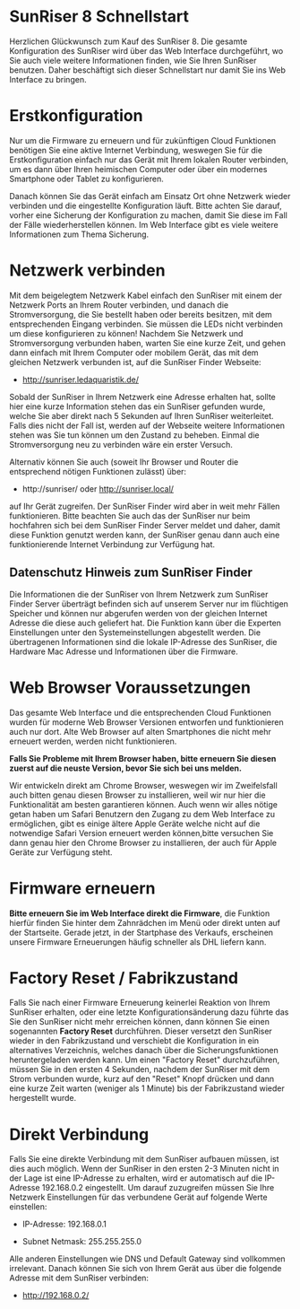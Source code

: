 SunRiser 8 Schnellstart
=======================

Herzlichen Glückwunsch zum Kauf des SunRiser 8. Die gesamte Konfiguration des SunRiser wird über das Web Interface durchgeführt, wo Sie auch viele weitere Informationen finden, wie Sie Ihren SunRiser benutzen. Daher beschäftigt sich dieser Schnellstart nur damit Sie ins Web Interface zu bringen.

Erstkonfiguration
=================

Nur um die Firmware zu erneuern und für zukünftigen Cloud Funktionen benötigen Sie eine aktive Internet Verbindung, weswegen Sie für die Erstkonfiguration einfach nur das Gerät mit Ihrem lokalen Router verbinden, um es dann über Ihren heimischen Computer oder über ein modernes Smartphone oder Tablet zu konfigurieren.

Danach können Sie das Gerät einfach am Einsatz Ort ohne Netzwerk wieder verbinden und die eingestellte Konfiguration läuft. Bitte achten Sie darauf, vorher eine Sicherung der Konfiguration zu machen, damit Sie diese im Fall der Fälle wiederherstellen können. Im Web Interface gibt es viele weitere Informationen zum Thema Sicherung.

Netzwerk verbinden
==================

Mit dem beigelegtem Netzwerk Kabel einfach den SunRiser mit einem der Netzwerk Ports an Ihrem Router verbinden, und danach die Stromversorgung, die Sie bestellt haben oder bereits besitzen, mit dem entsprechenden Eingang verbinden. Sie müssen die LEDs nicht verbinden um diese konfigurieren zu können! Nachdem Sie Netzwerk und Stromversorgung verbunden haben, warten Sie eine kurze Zeit, und gehen dann einfach mit Ihrem Computer oder mobilem Gerät, das mit dem gleichen Netzwerk verbunden ist, auf die SunRiser Finder Webseite:

  * http://sunriser.ledaquaristik.de/

Sobald der SunRiser in Ihrem Netzwerk eine Adresse erhalten hat, sollte hier eine kurze Information stehen das ein SunRiser gefunden wurde, welche Sie aber direkt nach 5 Sekunden auf Ihren SunRiser weiterleitet. Falls dies nicht der Fall ist, werden auf der Webseite weitere Informationen stehen was Sie tun können um den Zustand zu beheben. Einmal die Stromversorgung neu zu verbinden wäre ein erster Versuch.

Alternativ können Sie auch (soweit Ihr Browser und Router die entsprechend nötigen Funktionen zulässt) über:

  * http://sunriser/ oder http://sunriser.local/

auf Ihr Gerät zugreifen. Der SunRiser Finder wird aber in weit mehr Fällen funktionieren. Bitte beachten Sie auch das der SunRiser nur beim hochfahren sich bei dem SunRiser Finder Server meldet und daher, damit diese Funktion genutzt werden kann, der SunRiser genau dann auch eine funktionierende Internet Verbindung zur Verfügung hat.

Datenschutz Hinweis zum SunRiser Finder
---------------------------------------

Die Informationen die der SunRiser von Ihrem Netzwerk zum SunRiser Finder Server überträgt befinden sich auf unserem Server nur im flüchtigen Speicher und können nur abgerufen werden von der gleichen Internet Adresse die diese auch geliefert hat. Die Funktion kann über die Experten Einstellungen unter den Systemeinstellungen abgestellt werden. Die übertragenen Informationen sind die lokale IP-Adresse des SunRiser, die Hardware Mac Adresse und Informationen über die Firmware.

Web Browser Voraussetzungen
===========================

Das gesamte Web Interface und die entsprechenden Cloud Funktionen wurden für moderne Web Browser Versionen entworfen und funktionieren auch nur dort. Alte Web Browser auf alten Smartphones die nicht mehr erneuert werden, werden nicht funktionieren.

**Falls Sie Probleme mit Ihrem Browser haben, bitte erneuern Sie diesen zuerst auf die neuste Version, bevor Sie sich bei uns melden.**

Wir entwickeln direkt am Chrome Browser, weswegen wir im Zweifelsfall auch bitten genau diesen Browser zu installieren, weil wir nur hier die Funktionalität am besten garantieren können. Auch wenn wir alles nötige getan haben um Safari Benutzern den Zugang zu dem Web Interface zu ermöglichen, gibt es einige ältere Apple Geräte welche nicht auf die notwendige Safari Version erneuert werden können,bitte versuchen Sie dann genau hier den Chrome Browser zu installieren, der auch für Apple Geräte zur Verfügung steht.

Firmware erneuern
=================

**Bitte erneuern Sie im Web Interface direkt die Firmware**, die Funktion hierfür finden Sie hinter dem Zahnrädchen im Menü oder direkt unten auf der Startseite. Gerade jetzt, in der Startphase des Verkaufs, erscheinen unsere Firmware Erneuerungen häufig schneller als DHL liefern kann.

Factory Reset / Fabrikzustand
=============================

Falls Sie nach einer Firmware Erneuerung keinerlei Reaktion von Ihrem SunRiser erhalten, oder eine letzte Konfigurationsänderung dazu führte das Sie den SunRiser nicht mehr erreichen können, dann können Sie einen sogenannten **Factory Reset** durchführen. Dieser versetzt den SunRiser wieder in den Fabrikzustand und verschiebt die Konfiguration in ein alternatives Verzeichnis, welches danach über die Sicherungsfunktionen heruntergeladen werden kann. Um einen "Factory Reset" durchzuführen, müssen Sie in den ersten 4 Sekunden, nachdem der SunRiser mit dem Strom verbunden wurde, kurz auf den "Reset" Knopf drücken und dann eine kurze Zeit warten (weniger als 1 Minute) bis der Fabrikzustand wieder hergestellt wurde.

Direkt Verbindung
=================

Falls Sie eine direkte Verbindung mit dem SunRiser aufbauen müssen, ist dies auch möglich. Wenn der SunRiser in den ersten 2-3 Minuten nicht in der Lage ist eine IP-Adresse zu erhalten, wird er automatisch auf die IP-Adresse 192.168.0.2 eingestellt. Um darauf zuzugreifen müssen Sie Ihre Netzwerk Einstellungen für das verbundene Gerät auf folgende Werte einstellen:

 * IP-Adresse:     192.168.0.1
 
 * Subnet Netmask: 255.255.255.0

Alle anderen Einstellungen wie DNS und Default Gateway sind vollkommen irrelevant. Danach können Sie sich von Ihrem Gerät aus über die folgende Adresse mit dem SunRiser verbinden:

 * http://192.168.0.2/
